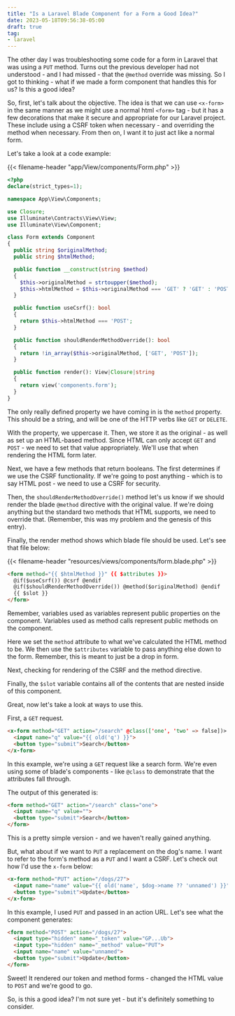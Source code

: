 ```yaml
---
title: "Is a Laravel Blade Component for a Form a Good Idea?"
date: 2023-05-18T09:56:38-05:00
draft: true
tag:
- laravel
---
```

The other day I was troubleshooting some code for a form in Laravel that was using a `PUT` method. Turns out the previous developer had not understood - and I had missed - that the `@method` override was missing. So I got to thinking - what if we made a form component that handles this for us? Is this a good idea?

<!--more-->

So, first, let's talk about the objective. The idea is that we can use `<x-form>` in the same manner as we might use a normal html `<form>` tag - but it has a few decorations that make it secure and appropriate for our Laravel project.  These include using a CSRF token when necessary - and overriding the method when necessary.  From then on, I want it to just act like a normal form.

Let's take a look at a code example:

{{< filename-header "app/View/components/Form.php" >}}
```php
<?php
declare(strict_types=1);

namespace App\View\Components;

use Closure;
use Illuminate\Contracts\View\View;
use Illuminate\View\Component;

class Form extends Component
{
  public string $originalMethod;
  public string $htmlMethod;

  public function __construct(string $method)
  {
    $this->originalMethod = strtoupper($method);
    $this->htmlMethod = $this->originalMethod === 'GET' ? 'GET' : 'POST';
  }

  public function useCsrf(): bool
  {
    return $this->htmlMethod === 'POST';
  }

  public function shouldRenderMethodOverride(): bool
  {
    return !in_array($this->originalMethod, ['GET', 'POST']);
  }

  public function render(): View|Closure|string
  {
    return view('components.form');
  }
}
```

The only really defined property we have coming in is the `method` property.  This should be a string, and will be one of 
the HTTP verbs like `GET` or `DELETE`.  

With the property, we uppercase it. Then, we store it as the original - as well as set up an HTML-based method. Since HTML can only
accept `GET` and `POST` - we need to set that value appropriately. We'll use that when rendering the HTML form later.

Next, we have a few methods that return booleans. The first determines if we use the CSRF functionality. If we're going to 
post anything - which is to say HTML post - we need to use a CSRF for security.

Then, the `shouldRenderMethodOverride()` method let's us know if we should render the blade `@method` directive with the original value.
If we're doing anything but the standard two methods that HTML supports, we need to override that. (Remember, this was my problem and
the genesis of this entry).

Finally, the render method shows which blade file should be used.  Let's see that file below:

{{< filename-header "resources/views/components/form.blade.php" >}}
```html
<form method="{{ $htmlMethod }}" {{ $attributes }}>
  @if($useCsrf()) @csrf @endif
  @if($shouldRenderMethodOverride()) @method($originalMethod) @endif
  {{ $slot }}
</form>
```

Remember, variables used as variables represent public properties on the component. Variables used as method calls
represent public methods on the component.

Here we set the `method` attribute to what we've calculated the HTML method to be.  We then use the `$attributes` variable
to pass anything else down to the form. Remember, this is meant to just be a drop in form.

Next, checking for rendering of the CSRF and the method directive.

Finally, the `$slot` variable contains all of the contents that are nested inside of this component.

Great, now let's take a look at ways to use this.

First, a `GET` request.

```html
<x-form method="GET" action="/search" @class(['one', 'two' => false])>
  <input name="q" value="{{ old('q') }}">
  <button type="submit">Search</button>
</x-form>
```

In this example, we're using a `GET` request like a search form. We're even using some of blade's components - like `@class` to 
demonstrate that the attributes fall through.

The output of this generated is:

```html
<form method="GET" action="/search" class="one">
  <input name="q" value="">
  <button type="submit">Search</button>
</form>
```

This is a pretty simple version - and we haven't really gained anything. 

But, what about if we want to `PUT` a replacement on the dog's name. I want to refer to the form's method as a `PUT`
and I want a CSRF. Let's check out how I'd use the `x-form` below:

```html
<x-form method="PUT" action="/dogs/27">
  <input name="name" value="{{ old('name', $dog->name ?? 'unnamed') }}">
  <button type="submit">Update</button>
</x-form>
```

In this example, I used `PUT` and passed in an action URL.  Let's see what the component generates:

```html
<form method="POST" action="/dogs/27">
  <input type="hidden" name="_token" value="GP...Ub">      
  <input type="hidden" name="_method" value="PUT">     
  <input name="name" value="unnamed">
  <button type="submit">Update</button>
</form>
```

Sweet! It rendered our token and method forms - changed the HTML value to `POST` and we're good to go.

So, is this a good idea? I'm not sure yet - but it's definitely something to consider.
